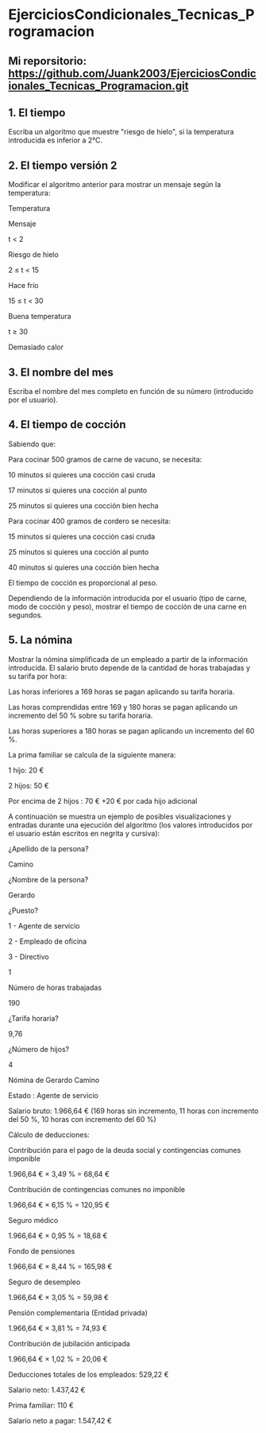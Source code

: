 # EjerciciosCondicionales_Tecnicas_Programacion

## Mi reporsitorio: https://github.com/Juank2003/EjerciciosCondicionales_Tecnicas_Programacion.git

## 1. El tiempo
Escriba un algoritmo que muestre "riesgo de hielo", si la temperatura introducida es inferior a 2°C.

## 2. El tiempo versión 2
Modificar el algoritmo anterior para mostrar un mensaje según la temperatura:

Temperatura

Mensaje

t < 2

Riesgo de hielo

2 ≤ t < 15

Hace frío

15 ≤ t < 30

Buena temperatura

t ≥ 30

Demasiado calor

## 3. El nombre del mes
Escriba el nombre del mes completo en función de su número (introducido por el usuario).

## 4. El tiempo de cocción
Sabiendo que:

Para cocinar 500 gramos de carne de vacuno, se necesita:

10 minutos si quieres una cocción casi cruda

17 minutos si quieres una cocción al punto

25 minutos si quieres una cocción bien hecha

Para cocinar 400 gramos de cordero se necesita:

15 minutos si quieres una cocción casi cruda

25 minutos si quieres una cocción al punto

40 minutos si quieres una cocción bien hecha

El tiempo de cocción es proporcional al peso.

Dependiendo de la información introducida por el usuario (tipo de carne, modo de cocción y peso), mostrar el tiempo de cocción de una carne en segundos.

## 5. La nómina
Mostrar la nómina simplificada de un empleado a partir de la información introducida. El salario bruto depende de la cantidad de horas trabajadas y su tarifa por hora:

Las horas inferiores a 169 horas se pagan aplicando su tarifa horaria.

Las horas comprendidas entre 169 y 180 horas se pagan aplicando un incremento del 50 % sobre su tarifa horaria.

Las horas superiores a 180 horas se pagan aplicando un incremento del 60 %.

La prima familiar se calcula de la siguiente manera:

1 hijo: 20 €

2 hijos: 50 €

Por encima de 2 hijos : 70 € +20 € por cada hijo adicional

A continuación se muestra un ejemplo de posibles visualizaciones y entradas durante una ejecución del algoritmo (los valores introducidos por el usuario están escritos en negrita y cursiva):

¿Apellido de la persona?

Camino

¿Nombre de la persona?

Gerardo

¿Puesto?

1 - Agente de servicio

2 - Empleado de oficina

3 - Directivo

1

Número de horas trabajadas

190

¿Tarifa horaria?

9,76

¿Número de hijos?

4

Nómina de Gerardo Camino

Estado : Agente de servicio

Salario bruto: 1.966,64 € (169 horas sin incremento, 11 horas con incremento del 50 %, 10 horas con incremento del 60 %)

Cálculo de deducciones:

Contribución para el pago de la deuda social y contingencias comunes imponible 

1.966,64 € × 3,49 % = 68,64 €

Contribución de contingencias comunes no imponible

1.966,64 € × 6,15 % = 120,95 €

Seguro médico

1.966,64 € × 0,95 % = 18,68 €

Fondo de pensiones

1.966,64 € × 8,44 % = 165,98 €

Seguro de desempleo

1.966,64 € × 3,05 % = 59,98 €

Pensión complementaria (Entidad privada)

1.966,64 € × 3,81 % = 74,93 €

Contribución de jubilación anticipada

1.966,64 € × 1,02 % = 20,06 €

Deducciones totales de los empleados: 529,22 €

Salario neto: 1.437,42 €

Prima familiar: 110 €

Salario neto a pagar: 1.547,42 €
